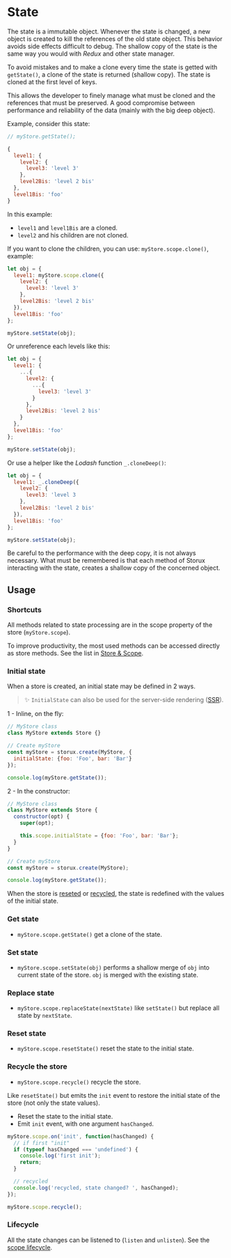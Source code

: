 # State

The state is a immutable object. Whenever the state is changed, a new object is created to kill the references of the old state object. This behavior avoids side effects difficult to debug.
The shallow copy of the state is the same way you would with _Redux_ and other state manager.

To avoid mistakes and to make a clone every time the state is getted with `getState()`, a clone of the state is returned (shallow copy). The state is cloned at the first level of keys.

This allows the developer to finely manage what must be cloned and the references that must be preserved.
A good compromise between performance and reliability of the data (mainly with the big deep object).

Example, consider this state:

```js
// myStore.getState();

{
  level1: {
    level2: {
      level3: 'level 3'
    },
    level2Bis: 'level 2 bis'
  },
  level1Bis: 'foo'
}
```

In this example:

* `level1` and `level1Bis` are a cloned.
* `level2` and his children are not cloned.

If you want to clone the children, you can use: `myStore.scope.clone()`, example:

```js
let obj = {
  level1: myStore.scope.clone({
    level2: {
      level3: 'level 3'
    },
    level2Bis: 'level 2 bis'
  }),
  level1Bis: 'foo'
};

myStore.setState(obj);
```

Or unreference each levels like this:

```js
let obj = {
  level1: {
    ...{
      level2: {
        ...{
          level3: 'level 3'
        }
      },
      level2Bis: 'level 2 bis'
    }
  },
  level1Bis: 'foo'
};

myStore.setState(obj);
```

Or use a helper like the _Lodash_ function `_.cloneDeep()`:

```js
let obj = {
  level1: _.cloneDeep({
    level2: {
      level3: 'level 3
    },
    level2Bis: 'level 2 bis'
  }),
  level1Bis: 'foo'
};

myStore.setState(obj);
```

Be careful to the performance with the deep copy, it is not always necessary.
What must be remembered is that each method of Storux interacting with the state, creates a shallow copy of the concerned object.

## Usage

### Shortcuts

All methods related to state processing are in the scope property of the store (`myStore.scope`).

To improve productivity, the most used methods can be accessed directly as store methods. See the list in [Store & Scope](/doc/core-concepts.md#store-and-scope).

### Initial state

When a store is created, an initial state may be defined in 2 ways.

> ✨ `InitialState` can also be used for the server-side rendering ([SSR](ssr.md)).

1 - Inline, on the fly:

```js
// MyStore class
class MyStore extends Store {}

// Create myStore
const myStore = storux.create(MyStore, {
  initialState: {foo: 'Foo', bar: 'Bar'}
});

console.log(myStore.getState());
```

2 - In the constructor:

```js
// MyStore class
class MyStore extends Store {
  constructor(opt) {
    super(opt);

    this.scope.initialState = {foo: 'Foo', bar: 'Bar'};
  }
}

// Create myStore
const myStore = storux.create(MyStore);

console.log(myStore.getState());
```

When the store is [reseted](#reset-state) or [recycled](#recycle-the-store), the state is redefined with the values of the initial state.

### Get state

* `myStore.scope.getState()` get a clone of the state.

### Set state

* `myStore.scope.setState(obj)` performs a shallow merge of `obj` into current state of the store. `obj` is merged with the existing state.

### Replace state

* `myStore.scope.replaceState(nextState)` like `setState()` but replace all state by `nextState`.

### Reset state

* `myStore.scope.resetState()` reset the state to the initial state.

### Recycle the store

* `myStore.scope.recycle()` recycle the store.

Like `resetState()` but emits the `init` event to restore the initial state of the store (not only the state values).

* Reset the state to the initial state.
* Emit `init` event, with one argument `hasChanged`.

```js
myStore.scope.on('init', function(hasChanged) {
  // if first "init"
  if (typeof hasChanged === 'undefined') {
    console.log('first init');
    return;
  }

  // recycled
  console.log('recycled, state changed? ', hasChanged);
});

myStore.scope.recycle();
```

### Lifecycle

All the state changes can be listened to (`listen` and `unlisten`).
See the [scope lifecycle](lifecycle.md#scope-lifecycle).
